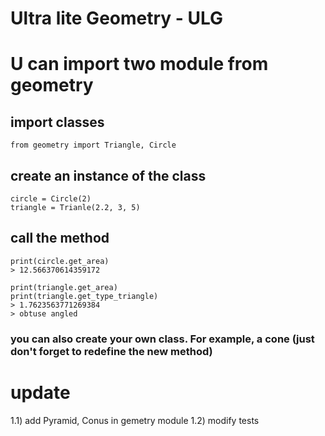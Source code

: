 # Ultra lite Geometry - ULG #

# U can import two module from geometry
## import classes
    from geometry import Triangle, Circle
## create an instance of the class
    circle = Circle(2)
    triangle = Trianle(2.2, 3, 5)

## call the method
    print(circle.get_area)
    > 12.566370614359172

    print(triangle.get_area)
    print(triangle.get_type_triangle)
    > 1.7623563771269384
    > obtuse angled

### you can also create your own class. For example, a cone (just don't forget to redefine the __new__ method)


# update #
1.1) add Pyramid, Conus in gemetry module
1.2) modify tests